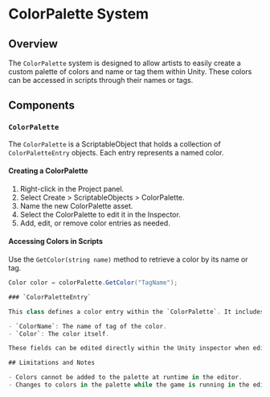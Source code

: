 # ColorPalette System

## Overview

The `ColorPalette` system is designed to allow artists to easily create a custom palette of colors and name or tag them within Unity. These colors can be accessed in scripts through their names or tags.

## Components

### `ColorPalette`

The `ColorPalette` is a ScriptableObject that holds a collection of `ColorPaletteEntry` objects. Each entry represents a named color.

#### Creating a ColorPalette

1. Right-click in the Project panel.
2. Select Create > ScriptableObjects > ColorPalette.
3. Name the new ColorPalette asset.
4. Select the ColorPalette to edit it in the Inspector.
5. Add, edit, or remove color entries as needed.

#### Accessing Colors in Scripts

Use the `GetColor(string name)` method to retrieve a color by its name or tag.

```csharp
Color color = colorPalette.GetColor("TagName");

### `ColorPaletteEntry`

This class defines a color entry within the `ColorPalette`. It includes two public fields:

- `ColorName`: The name of tag of the color.
- `Color`: The color itself.

These fields can be edited directly within the Unity inspector when editing a `ColorPalette`.

## Limitations and Notes

- Colors cannot be added to the palette at runtime in the editor.
- Changes to colors in the palette while the game is running in the editor will be reflected in real time, but will revert to their original values when the games stops. This behaviour is consistent with Unity's handling of all game objects and is not specific to the `ColorPalette` system.